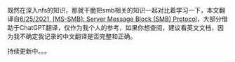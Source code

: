 既然在深入nfs的知识，那就干脆把smb相关的知识一起对比着学习一下，本文翻译自[6/25/2021, [MS-SMB]: Server Message Block (SMB) Protocol](https://learn.microsoft.com/en-us/openspecs/windows_protocols/ms-smb)，大部分借助于ChatGPT翻译，仅作为我个人的参考，如果你想查阅，建议看英文文档，因为我不确定我记录的中文翻译是否完整和正确。

持续更新中。。。